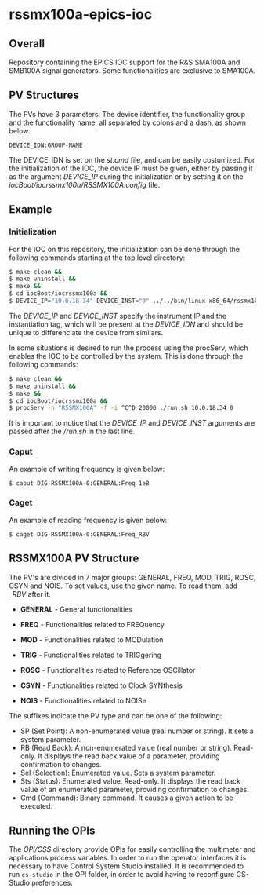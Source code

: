 # rssmx100a-epics-ioc

## Overall

Repository containing the EPICS IOC support for the R&S SMA100A and
SMB100A signal generators. Some functionalities are exclusive to SMA100A.

## PV Structures

The PVs have 3 parameters: The device identifier, the functionality
group and the functionality name, all separated by colons and a dash,
as shown below.

```
DEVICE_IDN:GROUP-NAME
```

The DEVICE_IDN is set on the *st.cmd* file, and can be easily
costumized. For the initialization of the IOC, the device IP must be
given, either by passing it as the argument *DEVICE_IP* during the
initialization or by setting it on the
*iocBoot/iocrssmx100a/RSSMX100A.config* file.

## Example

### Initialization

For the IOC on this repository, the initialization can be done through
the following commands starting at the top level directory:


```sh
$ make clean &&
$ make uninstall &&
$ make &&
$ cd iocBoot/iocrssmx100a &&
$ DEVICE_IP="10.0.18.34" DEVICE_INST="0" ../../bin/linux-x86_64/rssmx100a ./st.cmd
```

The *DEVICE_IP* and *DEVICE_INST* specify the instrument IP and the
instantiation tag, which will be present at the *DEVICE_IDN* and should
be unique to differenciate the device from similars.

In some situations is desired to run the process using the procServ,
which enables the IOC to be controlled by the system. This is done
through the following commands:

```sh
$ make clean &&
$ make uninstall &&
$ make &&
$ cd iocBoot/iocrssmx100a &&
$ procServ -n "RSSMX100A" -f -i ^C^D 20000 ./run.sh 10.0.18.34 0
```

It is important to notice that the *DEVICE_IP* and *DEVICE_INST*
arguments are passed after the */run.sh* in the last line.

### Caput

An example of writing frequency is given below:

```
$ caput DIG-RSSMX100A-0:GENERAL:Freq 1e8
```

### Caget

An example of reading frequency is given below:

```
$ caget DIG-RSSMX100A-0:GENERAL:Freq_RBV
```

## RSSMX100A PV Structure

The PV's are divided in 7 major groups: GENERAL, FREQ, MOD,
TRIG, ROSC, CSYN and NOIS. To set values, use the given name. To read
them, add *_RBV* after it.

- **GENERAL** - General functionalities

- **FREQ** - Functionalities related to FREQuency

- **MOD** - Functionalities related to MODulation

- **TRIG** - Functionalities related to TRIGgering

- **ROSC** - Functionalities related to Reference OSCillator

- **CSYN** - Functionalities related to Clock SYNthesis

- **NOIS** - Functionalities related to NOISe

The suffixes indicate the PV type and can be one of the following:

- SP (Set Point): A non-enumerated value (real number or string). It sets a system parameter.
- RB (Read Back): A non-enumerated value (real number or string). Read-only. It displays the read back value of a parameter, providing confirmation to changes.
- Sel (Selection): Enumerated value. Sets a system parameter.
- Sts (Status): Enumerated value. Read-only. It displays the read back value of an enumerated parameter, providing confirmation to changes.
- Cmd (Command): Binary command. It causes a given action to be executed.

## Running the OPIs

The *OPI/CSS* directory provide OPIs for easily controlling the multimeter and applications process variables. In order to run the operator interfaces it is necessary to have Control System Studio installed. It is recommended to run `cs-studio` in the OPI folder, in order to avoid having to reconfigure CS-Studio preferences.

